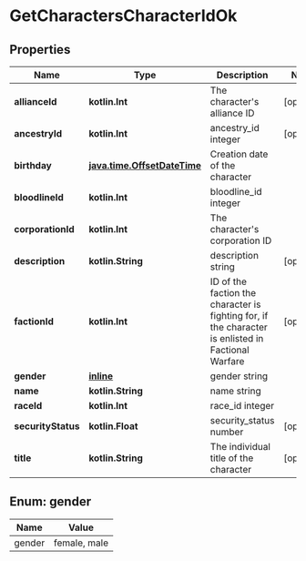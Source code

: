 
# GetCharactersCharacterIdOk

## Properties
Name | Type | Description | Notes
------------ | ------------- | ------------- | -------------
**allianceId** | **kotlin.Int** | The character&#39;s alliance ID |  [optional]
**ancestryId** | **kotlin.Int** | ancestry_id integer |  [optional]
**birthday** | [**java.time.OffsetDateTime**](java.time.OffsetDateTime.md) | Creation date of the character | 
**bloodlineId** | **kotlin.Int** | bloodline_id integer | 
**corporationId** | **kotlin.Int** | The character&#39;s corporation ID | 
**description** | **kotlin.String** | description string |  [optional]
**factionId** | **kotlin.Int** | ID of the faction the character is fighting for, if the character is enlisted in Factional Warfare |  [optional]
**gender** | [**inline**](#GenderEnum) | gender string | 
**name** | **kotlin.String** | name string | 
**raceId** | **kotlin.Int** | race_id integer | 
**securityStatus** | **kotlin.Float** | security_status number |  [optional]
**title** | **kotlin.String** | The individual title of the character |  [optional]


<a name="GenderEnum"></a>
## Enum: gender
Name | Value
---- | -----
gender | female, male



